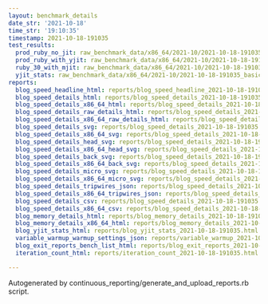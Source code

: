 ```yaml
---
layout: benchmark_details
date_str: '2021-10-18'
time_str: '19:10:35'
timestamp: 2021-10-18-191035
test_results:
  prod_ruby_no_jit: raw_benchmark_data/x86_64/2021-10/2021-10-18-191035_basic_benchmark_prod_ruby_no_jit.json
  prod_ruby_with_yjit: raw_benchmark_data/x86_64/2021-10/2021-10-18-191035_basic_benchmark_prod_ruby_with_yjit.json
  ruby_30_with_mjit: raw_benchmark_data/x86_64/2021-10/2021-10-18-191035_basic_benchmark_ruby_30_with_mjit.json
  yjit_stats: raw_benchmark_data/x86_64/2021-10/2021-10-18-191035_basic_benchmark_yjit_stats.json
reports:
  blog_speed_headline_html: reports/blog_speed_headline_2021-10-18-191035.html
  blog_speed_details_html: reports/blog_speed_details_2021-10-18-191035.html
  blog_speed_details_x86_64_html: reports/blog_speed_details_2021-10-18-191035.x86_64.html
  blog_speed_details_raw_details_html: reports/blog_speed_details_2021-10-18-191035.raw_details.html
  blog_speed_details_x86_64_raw_details_html: reports/blog_speed_details_2021-10-18-191035.x86_64.raw_details.html
  blog_speed_details_svg: reports/blog_speed_details_2021-10-18-191035.svg
  blog_speed_details_x86_64_svg: reports/blog_speed_details_2021-10-18-191035.x86_64.svg
  blog_speed_details_head_svg: reports/blog_speed_details_2021-10-18-191035.head.svg
  blog_speed_details_x86_64_head_svg: reports/blog_speed_details_2021-10-18-191035.x86_64.head.svg
  blog_speed_details_back_svg: reports/blog_speed_details_2021-10-18-191035.back.svg
  blog_speed_details_x86_64_back_svg: reports/blog_speed_details_2021-10-18-191035.x86_64.back.svg
  blog_speed_details_micro_svg: reports/blog_speed_details_2021-10-18-191035.micro.svg
  blog_speed_details_x86_64_micro_svg: reports/blog_speed_details_2021-10-18-191035.x86_64.micro.svg
  blog_speed_details_tripwires_json: reports/blog_speed_details_2021-10-18-191035.tripwires.json
  blog_speed_details_x86_64_tripwires_json: reports/blog_speed_details_2021-10-18-191035.x86_64.tripwires.json
  blog_speed_details_csv: reports/blog_speed_details_2021-10-18-191035.csv
  blog_speed_details_x86_64_csv: reports/blog_speed_details_2021-10-18-191035.x86_64.csv
  blog_memory_details_html: reports/blog_memory_details_2021-10-18-191035.html
  blog_memory_details_x86_64_html: reports/blog_memory_details_2021-10-18-191035.x86_64.html
  blog_yjit_stats_html: reports/blog_yjit_stats_2021-10-18-191035.html
  variable_warmup_warmup_settings_json: reports/variable_warmup_2021-10-18-191035.warmup_settings.json
  blog_exit_reports_bench_list_html: reports/blog_exit_reports_2021-10-18-191035.bench_list.html
  iteration_count_html: reports/iteration_count_2021-10-18-191035.html

---
```

Autogenerated by continuous_reporting/generate_and_upload_reports.rb script.
